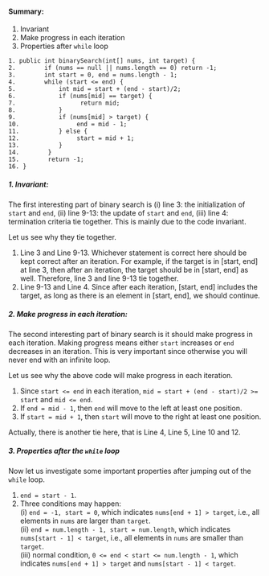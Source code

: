    
#### Summary:
1. Invariant  
2. Make progress in each iteration   
3. Properties after ```while``` loop   


```
1. public int binarySearch(int[] nums, int target) {  
2.        if (nums == null || nums.length == 0) return -1;
3.        int start = 0, end = nums.length - 1;
4.        while (start <= end) {
5.            int mid = start + (end - start)/2;
6.            if (nums[mid] == target) {
7.            		return mid;
8.            } 
9.            if (nums[mid] > target) {
10.                end = mid - 1;
11.           } else {
12.                start = mid + 1;
13.           }
14.        }
15.        return -1;
16. }
```

##### 1. Invariant: 
The first interesting part of binary search is (i) line 3: the initialization of ```start``` and ```end```, (ii) line 9-13: the update of ```start``` and ```end```, (iii) line 4: termination criteria tie together. This is mainly due to the code invariant.

Let us see why they tie together.  
1. Line 3 and Line 9-13. Whichever statement is correct here should be kept correct after an iteration. For example, if the target is in [start, end] at line 3, then after an iteration, the target should be in [start, end] as well. Therefore, line 3 and line 9-13 tie together.  
2. Line 9-13 and Line 4. Since after each iteration, [start, end] includes the target, as long as there is an element in [start, end], we should continue.  

##### 2. Make progress in each iteration:
The second interesting part of binary search is it should make progress in each iteration. Making progress means either ```start``` increases or ```end``` decreases in an iteration. 
This is very important since otherwise you will never end with an infinite loop.

Let us see why the above code will make progress in each iteration.  
1. Since ```start <= end``` in each iteration, ```mid = start + (end - start)/2 >= start``` and ```mid <= end```.  
2. If ```end = mid - 1```, then ```end``` will move to the left at least one position.  
3. If ```start = mid + 1```, then ```start``` will move to the right at least one position.  

Actually, there is another tie here, that is Line 4, Line 5, Line 10 and 12.

##### 3. Properties after the ```while``` loop

Now let us investigate some important properties after jumping out of the ```while``` loop.  
1. ```end = start - 1```.  
2. Three conditions may happen:  
	(i) ```end = -1, start = 0```, which indicates ```nums[end + 1] > target```, i.e., all elements in ```nums``` are larger than ```target```.  
	(ii) ```end = num.length - 1, start = num.length```, which indicates ```nums[start - 1] < target```, i.e., all elements in ```nums``` are smaller than ```target```.  
	(iii) normal condition, ```0 <= end < start <= num.length - 1```, which indicates ```nums[end + 1] > target``` and ```nums[start - 1] < target```. 
